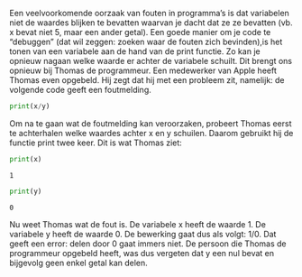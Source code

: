 Een veelvoorkomende oorzaak van fouten in programma’s is dat variabelen niet de waardes blijken te bevatten waarvan je dacht dat ze ze bevatten (vb. x bevat niet 5, maar een ander getal). Een goede manier om je code te “debuggen” 
(dat wil zeggen: zoeken waar de fouten zich bevinden),is het tonen van een variabele aan de hand van de print functie. Zo kan je opnieuw nagaan welke waarde er achter de variabele schuilt. 
Dit brengt ons opnieuw bij Thomas de programmeur. Een medewerker van Apple heeft Thomas even opgebeld. Hij zegt dat hij met een probleem zit, namelijk: de volgende code geeft een foutmelding.  

```python
print(x/y)
```

Om na te gaan wat de foutmelding kan veroorzaken, probeert Thomas eerst te achterhalen welke waardes achter x en y schuilen. Daarom gebruikt hij de functie print twee keer. Dit is wat Thomas ziet:  

```python
print(x)
``` 

`1`

```python
print(y)
```

`0`

Nu weet Thomas wat de fout is. De variabele x heeft de waarde 1. De variabele y heeft de waarde 0. De bewerking gaat dus als volgt: 1/0. Dat geeft een error: delen door 0 gaat immers niet. De persoon die Thomas de programmeur opgebeld heeft, was dus vergeten dat y een nul bevat en bijgevolg geen enkel getal kan delen. 
